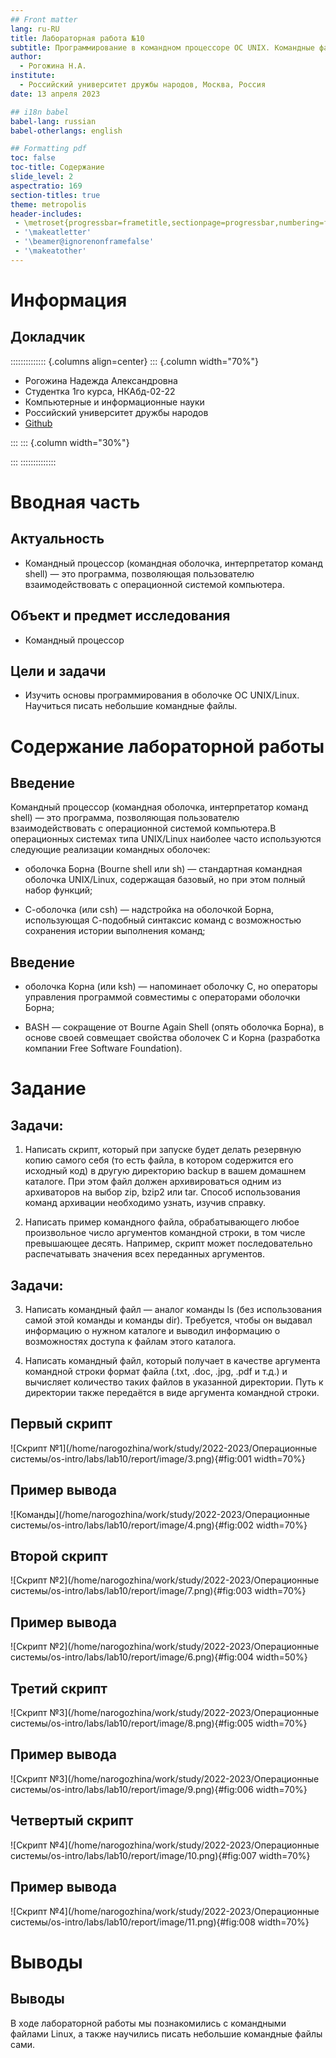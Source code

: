 ```yaml
---
## Front matter
lang: ru-RU
title: Лабораторная работа №10
subtitle: Программирование в командном процессоре ОС UNIX. Командные файлы
author:
  - Рогожина Н.А.
institute:
  - Российский университет дружбы народов, Москва, Россия
date: 13 апреля 2023

## i18n babel
babel-lang: russian
babel-otherlangs: english

## Formatting pdf
toc: false
toc-title: Содержание
slide_level: 2
aspectratio: 169
section-titles: true
theme: metropolis
header-includes:
 - \metroset{progressbar=frametitle,sectionpage=progressbar,numbering=fraction}
 - '\makeatletter'
 - '\beamer@ignorenonframefalse'
 - '\makeatother'
---
```


# Информация

## Докладчик

:::::::::::::: {.columns align=center}
::: {.column width="70%"}

  * Рогожина Надежда Александровна
  * Студентка 1го курса, НКАбд-02-22
  * Компьютерные и информационные науки
  * Российский университет дружбы народов
  * [Github](https://github.com/MikoGreen/study_2022-2023_os-intro)

:::
::: {.column width="30%"}

:::
::::::::::::::

# Вводная часть

## Актуальность

- Командный процессор (командная оболочка, интерпретатор команд shell) — это программа, позволяющая пользователю взаимодействовать с операционной системой компьютера.

## Объект и предмет исследования

- Командный процессор

## Цели и задачи

- Изучить основы программирования в оболочке ОС UNIX/Linux. Научиться писать небольшие командные файлы.

# Содержание лабораторной работы

## Введение

Командный процессор (командная оболочка, интерпретатор команд shell) — это программа, позволяющая пользователю взаимодействовать с операционной системой компьютера.В операционных системах типа UNIX/Linux наиболее часто используются следующие реализации командных оболочек:

- оболочка Борна (Bourne shell или sh) — стандартная командная оболочка UNIX/Linux, содержащая базовый, но при этом полный набор функций;

- С-оболочка (или csh) — надстройка на оболочкой Борна, использующая С-подобный синтаксис команд с возможностью сохранения истории выполнения команд;

## Введение

- оболочка Корна (или ksh) — напоминает оболочку С, но операторы управления программой совместимы с операторами оболочки Борна;

- BASH — сокращение от Bourne Again Shell (опять оболочка Борна), в основе своей совмещает свойства оболочек С и Корна (разработка компании Free Software Foundation).

# Задание

## Задачи:

1. Написать скрипт, который при запуске будет делать резервную копию самого себя (то есть файла, в котором содержится его исходный код) в другую директорию backup в вашем домашнем каталоге. При этом файл должен архивироваться одним из архиваторов на выбор zip, bzip2 или tar. Способ использования команд архивации необходимо узнать, изучив справку.

2. Написать пример командного файла, обрабатывающего любое произвольное число аргументов командной строки, в том числе превышающее десять. Например, скрипт может последовательно распечатывать значения всех переданных аргументов.

## Задачи:

3. Написать командный файл — аналог команды ls (без использования самой этой команды и команды dir). Требуется, чтобы он выдавал информацию о нужном каталоге и выводил информацию о возможностях доступа к файлам этого каталога.

4. Написать командный файл, который получает в качестве аргумента командной строки формат файла (.txt, .doc, .jpg, .pdf и т.д.) и вычисляет количество таких файлов в указанной директории. Путь к директории также передаётся в виде аргумента командной строки.


## Первый скрипт

![Скрипт №1](/home/narogozhina/work/study/2022-2023/Операционные системы/os-intro/labs/lab10/report/image/3.png){#fig:001 width=70%}

## Пример вывода

![Команды](/home/narogozhina/work/study/2022-2023/Операционные системы/os-intro/labs/lab10/report/image/4.png){#fig:002 width=70%}

## Второй скрипт

![Скрипт №2](/home/narogozhina/work/study/2022-2023/Операционные системы/os-intro/labs/lab10/report/image/7.png){#fig:003 width=70%}

## Пример вывода

![Скрипт №2](/home/narogozhina/work/study/2022-2023/Операционные системы/os-intro/labs/lab10/report/image/6.png){#fig:004 width=50%}

## Третий скрипт

![Скрипт №3](/home/narogozhina/work/study/2022-2023/Операционные системы/os-intro/labs/lab10/report/image/8.png){#fig:005 width=70%}

## Пример вывода

![Скрипт №3](/home/narogozhina/work/study/2022-2023/Операционные системы/os-intro/labs/lab10/report/image/9.png){#fig:006 width=70%}

## Четвертый скрипт

![Скрипт №4](/home/narogozhina/work/study/2022-2023/Операционные системы/os-intro/labs/lab10/report/image/10.png){#fig:007 width=70%}

## Пример вывода

![Скрипт №4](/home/narogozhina/work/study/2022-2023/Операционные системы/os-intro/labs/lab10/report/image/11.png){#fig:008 width=70%}

# Выводы

## Выводы

В ходе лабораторной работы мы познакомились с командными файлами Linux, а также научились писать небольшие командные файлы сами.
